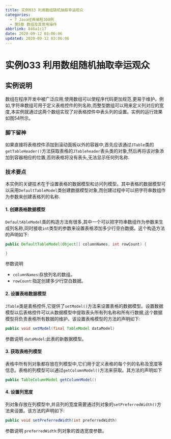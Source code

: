 ```yaml
---
title: 实例033 利用数组随机抽取幸运观众
categories:
  - 7 Java经典编程300例
  - 第5章 数组及其常用操作
abbrlink: 846a1c17
date: 2020-09-12 03:06:06
updated: 2020-09-12 03:06:06
---
```

# 实例033 利用数组随机抽取幸运观众
## 实例说明
数组在程序开发中被广泛应用,使用数组可以使程序代码更加规范,更易于维护。例如,字符串数组可用于定义表格控件的列名称,而整型数组可以用来定义列对应的宽度,本实例就通过这两个数组实现了对表格控件中表头列的设置。实例的运行效果如图54所示。


### 脚下留神
如果直接将表格控件添加到滚动面板以外的容器中,首先应该通过`JTable`类的`getTableHeader()`方法获取表格的`JTableheader`表头类的对象,然后再将该对象添加到容器相应的位置,否则表格将没有表头,无法显示任何列名称.
### 技术要点
本实例的关键技术在于设置表格的数据模型和访问列模型。其中表格的数据模型可以采用`DefaultTableModel`类创建数据模型对象,而创建过程中可以把字符串数组作为参数来创建表格列的名称.
#### 1. 创建表格数据模型
`DefaultAbleModel`类的构造方法有很多,其中一个可以把字符串数组作为参数来生成列名称,同时接收`int`类型的参数来设置表格添加多少行空白数据。这个构造方法的声明如下:
```java
public DefaultTableModel(Object[] columnNames, int rowCount) {

}
```
参数说明
- `columnNames`:存放列名的数组。
- `rowCount`:指定创建多少行空白数据。

#### 2. 设置表格数据模型
`JTable`类是表格控件,它提供了`setModel()`方法来设置表格的数据模型。设置数据模型以后表格控件可以从数据模型中提取表头所有列名称和所有行数据,这个数据模型将负责表格所有数据的维护。该设置表格模型的方法的声明如下:
```java
public void setModel(final TableModel dataModel)
```
参数说明
`dataModel`:此表的新数据模型。
#### 3. 获取表格列模型
表格中所有列对象都存放在列模型中,它们用于定义表格的每个列的名称及宽度等信息。表格的列模型可以通过`getColumnModel()`方法来获取。其方法的声明如下
```java
public TableColumnModel getColumnModel()
```
#### 4. 设置列宽度
列对象存放在列模型中,并且列的宽度需要通过列对象的`setPreferredWidth()`方法来设置。该方法的声明如下:
```java
public void setPreferredWidth(int preferredWidth)
```
参数说明
`preferredWidth`:列对象的首选宽度参数。
